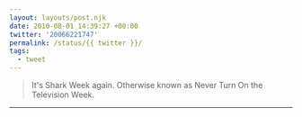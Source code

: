 ```yaml
---
layout: layouts/post.njk
date: 2010-08-01 14:39:27 +00:00
twitter: '20066221747'
permalink: /status/{{ twitter }}/
tags: 
  - tweet
---
```


> It's Shark Week again. Otherwise known as Never Turn On the Television Week.

---
